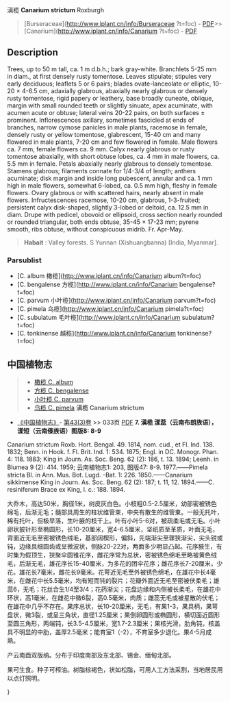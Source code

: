 滇榄 **Canarium strictum** Roxburgh

> [Burseraceae](http://www.iplant.cn/info/Burseraceae ?t=foc) - [PDF](http://iplant.cn/foc/pdf/Burseraceae.pdf)>>[Canarium](http://www.iplant.cn/info/Canarium ?t=foc) - [PDF](http://www.iplant.cn/foc/pdf/Canarium.pdf)

## Description

Trees, up to 50 m tall, ca. 1 m d.b.h.; bark gray-white. Branchlets 5-25 mm in diam., at first densely rusty tomentose. Leaves stipulate; stipules very early deciduous; leaflets 5 or 6 pairs; blades ovate-lanceolate or elliptic, 10-20 × 4-6.5 cm, adaxially glabrous, abaxially nearly glabrous or densely rusty tomentose, rigid papery or leathery, base broadly cuneate, oblique, margin with small rounded teeth or slightly sinuate, apex acuminate, with acumen acute or obtuse; lateral veins 20-22 pairs, on both surfaces ± prominent. Inflorescences axillary, sometimes fascicled at ends of branches, narrow cymose panicles in male plants, racemose in female, densely rusty or yellow tomentose, glabrescent, 15-40 cm and many flowered in male plants, 7-20 cm and few flowered in female. Male flowers ca. 7 mm, female flowers ca. 9 mm. Calyx nearly glabrous or rusty tomentose abaxially, with short obtuse lobes, ca. 4 mm in male flowers, ca. 5.5 mm in female. Petals abaxially nearly glabrous to densely tomentose. Stamens glabrous; filaments connate for 1/4-3/4 of length; anthers acuminate; disk margin and inside long pubescent, annular and ca. 1 mm high in male flowers, somewhat 6-lobed, ca. 0.5 mm high, fleshy in female flowers. Ovary glabrous or with scattered hairs, nearly absent in male flowers. Infructescences racemose, 10-20 cm, glabrous, 1-3-fruited; persistent calyx disk-shaped, slightly 3-lobed or deltoid, ca. 12.5 mm in diam. Drupe with pedicel, obovoid or ellipsoid, cross section nearly rounded or rounded triangular, both ends obtuse, 35-45 × 17-23 mm; pyrene smooth, ribs obtuse, without conspicuous midrib. Fr. Apr-May.
> **Habait** : 
> Valley forests. S Yunnan (Xishuangbanna) [India, Myanmar].

### Parsublist

* [C.  album  橄榄](http://www.iplant.cn/info/Canarium album?t=foc)
* [C.  bengalense  方榄](http://www.iplant.cn/info/Canarium bengalense?t=foc)
* [C.  parvum  小叶榄](http://www.iplant.cn/info/Canarium parvum?t=foc)
* [C.  pimela  乌榄](http://www.iplant.cn/info/Canarium pimela?t=foc)
* [C.  subulatum  毛叶榄](http://www.iplant.cn/info/Canarium subulatum?t=foc)
* [C.  tonkinense  越榄](http://www.iplant.cn/info/Canarium tonkinense?t=foc)
## 中国植物志

> * [橄榄  C.  album](Canarium-album-橄榄.md)
> * [方榄  C.  bengalense](Canarium-bengalense-方榄.md)
> * [小叶榄  C.  parvum](Canarium-parvum-小叶榄.md)
> * [乌榄  C.  pimela](Canarium-pimela-乌榄.md)
**滇榄 Canarium strictum**

* [《中国植物志》](http://www.iplant.cn/frps)- [第43(3)卷](http://www.iplant.cn/frps/vol/43(3)) >> 033页 [PDF](http://www.iplant.cn/frps/pdf/43(3)/033.PDF)
**7. 滇榄 漾蕊（云南布朗族语），漾短（云南傣族语）图版8: 8-9**

Canarium strictum Roxb. Hort. Bengal. 49. 1814, nom. cud., et Fl. Ind. 138. 1832; Benn. in Hook. f. Fl. Brit. Ind. 1: 534. 1875; Engl. in DC. Monogr. Phan. 4: 118. 1883; King in Journ. As. Soc. Beng. 62 (2): 186, t. 13. 1894; Leenh. in Blumea 9 (2): 414. 1959; 云南植物志1: 203, 图版47: 8-9. 1977.——Pimela stricta Bl. in Ann. Mus. Bot. Lugd. -Bat. 1: 226. 1850.——Canarium sikkimense King in Journ. As. Soc. Beng. 62 (2): 187; t. 11, 12. 1894.——C. resiniferum Brace ex King, l. c.: 188. 1894.

大乔木，高达50米，胸径1米，树皮灰白色。小枝粗0.5-2.5厘米，幼部密被锈色绵毛，后渐无毛；髓部具周生的柱状维管束，中央有散生的维管束。一般无托叶，稀有托叶，但极早落，生叶腋的枝干上。叶有小叶5-6对，被疏柔毛或无毛。小叶卵状披针形至椭圆形，长10-20厘米，宽4-6.5厘米，坚纸质至革质，叶面无毛，背面近无毛至密被锈色绒毛，基部阔楔形，偏斜，先端渐尖至骤狭渐尖，尖头锐或钝，边缘具细圆齿或呈微波状，侧脉20-22对，两面多少明显凸起。花序腋生，有时集为假顶生，狭聚伞圆锥花序，雌花序常为总状，密被锈色绵毛至略被黄色绒毛，后渐无毛，雄花序长15-40厘米，为多花的团伞花序；雌花序长7-20厘米，少花。雄花长7毫米，雌花长9毫米。花萼近无毛至外被锈色绵毛，在雄花中长4毫米，在雌花中长5.5毫米，均有短而钝的裂片；花瓣外面近无毛至密被伏柔毛；雄蕊6，无毛；花丝合生1/4至3/4；花药渐尖；花盘边缘和内侧被长柔毛，在雄花中环状，高1毫米，在雌花中微6裂，高0.5毫米，肉质；雌蕊无毛或被星散的伏毛；在雄花中几乎不存在。果序总状，长10-20厘米，无毛，有果1-3，果具柄，果萼盘状，微3裂，或呈三角状，直径1.25厘米；果倒卵圆形或椭圆形，横切面近圆形至圆三角形，两端钝，长3.5-4.5厘米，宽1.7-2.3厘米；果核光滑，肋角钝，核盖具不明显的中肋，盖厚2.5毫米；能育室1（-2），不育室多少退化。果4-5月成熟。

产云南酉双版纳。分布于印度南部及东北部、锡金、缅甸北部。

果可生食。种子可榨油。树脂棕褐色，状如松脂，可用人工方法采割，当地居民用以点灯照明。

}